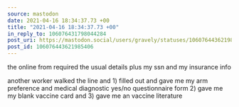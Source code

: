 ```yaml
---
source: mastodon
date: 2021-04-16 18:34:37.73 +00
title: "2021-04-16 18:34:37.73 +00"
in_reply_to: 106076431798044284
post_uri: https://mastodon.social/users/gravely/statuses/106076443621985406
post_id: 106076443621985406
---
```

the online from required the usual details plus my ssn and my insurance info

another worker walked the line and 1) filled out and gave me my arm preference and medical diagnostic yes/no questionnaire form 2) gave me my blank vaccine card and 3) gave me an vaccine literature


